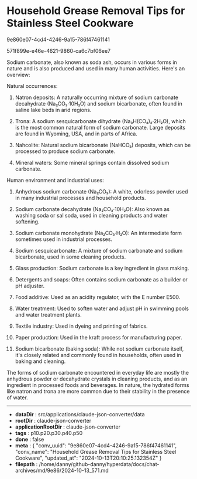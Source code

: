 # Household Grease Removal Tips for Stainless Steel Cookware

9e860e07-4cd4-4246-9a15-786f47461141

571f899e-e46e-4621-9860-ca6c7bf06ee7

 Sodium carbonate, also known as soda ash, occurs in various forms in nature and is also produced and used in many human activities. Here's an overview:

Natural occurrences:

1. Natron deposits: A naturally occurring mixture of sodium carbonate decahydrate (Na₂CO₃·10H₂O) and sodium bicarbonate, often found in saline lake beds in arid regions.

2. Trona: A sodium sesquicarbonate dihydrate (Na₃H(CO₃)₂·2H₂O), which is the most common natural form of sodium carbonate. Large deposits are found in Wyoming, USA, and in parts of Africa.

3. Nahcolite: Natural sodium bicarbonate (NaHCO₃) deposits, which can be processed to produce sodium carbonate.

4. Mineral waters: Some mineral springs contain dissolved sodium carbonate.

Human environment and industrial uses:

1. Anhydrous sodium carbonate (Na₂CO₃): A white, odorless powder used in many industrial processes and household products.

2. Sodium carbonate decahydrate (Na₂CO₃·10H₂O): Also known as washing soda or sal soda, used in cleaning products and water softening.

3. Sodium carbonate monohydrate (Na₂CO₃·H₂O): An intermediate form sometimes used in industrial processes.

4. Sodium sesquicarbonate: A mixture of sodium carbonate and sodium bicarbonate, used in some cleaning products.

5. Glass production: Sodium carbonate is a key ingredient in glass making.

6. Detergents and soaps: Often contains sodium carbonate as a builder or pH adjuster.

7. Food additive: Used as an acidity regulator, with the E number E500.

8. Water treatment: Used to soften water and adjust pH in swimming pools and water treatment plants.

9. Textile industry: Used in dyeing and printing of fabrics.

10. Paper production: Used in the kraft process for manufacturing paper.

11. Sodium bicarbonate (baking soda): While not sodium carbonate itself, it's closely related and commonly found in households, often used in baking and cleaning.

The forms of sodium carbonate encountered in everyday life are mostly the anhydrous powder or decahydrate crystals in cleaning products, and as an ingredient in processed foods and beverages. In nature, the hydrated forms like natron and trona are more common due to their stability in the presence of water.

---

* **dataDir** : src/applications/claude-json-converter/data
* **rootDir** : claude-json-converter
* **applicationRootDir** : claude-json-converter
* **tags** : p10.p20.p30.p40.p50
* **done** : false
* **meta** : {
  "conv_uuid": "9e860e07-4cd4-4246-9a15-786f47461141",
  "conv_name": "Household Grease Removal Tips for Stainless Steel Cookware",
  "updated_at": "2024-10-13T20:10:25.132354Z"
}
* **filepath** : /home/danny/github-danny/hyperdata/docs/chat-archives/md/9e86/2024-10-13_571.md